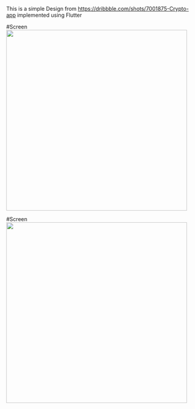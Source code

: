 This is a simple Design from https://dribbble.com/shots/7001875-Crypto-app implemented using Flutter

#Screen
<img height="480px" src="https://github.com/ganeshtiwari/CryptoAppDesign/tree/master/images/img1.png" />

#Screen
<img height="480px" src="https://github.com/ganeshtiwari/CryptoAppDesign/tree/master/images/img2.png" />

